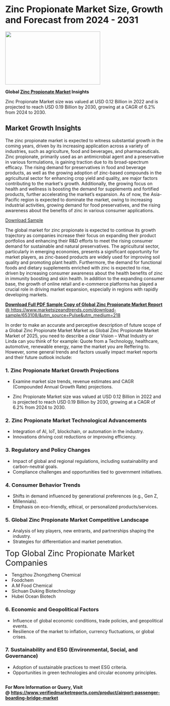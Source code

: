 <H1>Zinc Propionate Market Size, Growth and Forecast from 2024 - 2031</H1><img class="aligncenter size-medium wp-image-584254" src="https://thirdeyenews.in/wp-content/uploads/2024/09/Global-Market-Research-300x168.jpeg" alt="" width="300" height="168" /><p><strong>Global&nbsp;<a href="https://www.marketsizeandtrends.com/download-sample/653108/&amp;utm_source=Pulse&amp;utm_medium=218">Zinc Propionate Market</a> Insights</strong></p><p>Zinc Propionate Market size was valued at USD 0.12 Billion in 2022 and is projected to reach USD 0.19 Billion by 2030, growing at a CAGR of 6.2% from 2024 to 2030.</p><p><h2>Market Growth Insights</h2> <p>The zinc propionate market is expected to witness substantial growth in the coming years, driven by its increasing application across a variety of industries, such as agriculture, food and beverages, and pharmaceuticals. Zinc propionate, primarily used as an antimicrobial agent and a preservative in various formulations, is gaining traction due to its broad-spectrum efficacy. The rising demand for preservatives in food and beverage products, as well as the growing adoption of zinc-based compounds in the agricultural sector for enhancing crop yield and quality, are major factors contributing to the market's growth. Additionally, the growing focus on health and wellness is boosting the demand for supplements and fortified products, further accelerating the market’s expansion. As of now, the Asia-Pacific region is expected to dominate the market, owing to increasing industrial activities, growing demand for food preservatives, and the rising awareness about the benefits of zinc in various consumer applications.</p> <p><a href="sample-link.html">Download Sample</a></p> <p>The global market for zinc propionate is expected to continue its growth trajectory as companies increase their focus on expanding their product portfolios and enhancing their R&D efforts to meet the rising consumer demand for sustainable and natural preservatives. The agricultural sector, particularly in emerging economies, presents a significant opportunity for market players, as zinc-based products are widely used for improving soil quality and promoting plant health. Furthermore, the demand for functional foods and dietary supplements enriched with zinc is expected to rise, driven by increasing consumer awareness about the health benefits of zinc in immunity boosting and skin health. In addition to the expanding consumer base, the growth of online retail and e-commerce platforms has played a crucial role in driving market expansion, especially in regions with rapidly developing markets.</p> <p><a href="more-info-link.html"></p><p><span class=""><strong>Download Full PDF Sample Copy of Global Zinc Propionate Market Report</strong> @ <a href="https://www.marketsizeandtrends.com/download-sample/653108/&amp;utm_source=Pulse&amp;utm_medium=218" target="_blank">https://www.marketsizeandtrends.com/download-sample/653108/&amp;utm_source=Pulse&amp;utm_medium=218</a></span></p><p>In order to make an accurate and perceptive description of future scope of a Global&nbsp;Zinc Propionate Market Market as Global&nbsp;Zinc Propionate Market Market of 2025, you need to describe a clear Vision &ndash; What Industry or Linda can you think of for example: Quote from a Technology, healthcare, automotive, renewable energy, name the market you are Reffering to. However, some general trends and factors usually impact market reports and their future outlook include:</p><h3>1.&nbsp;<strong>Zinc Propionate Market Growth Projections</strong></h3><ul><li>Examine market size trends, revenue estimates and CAGR (Compounded Annual Growth Rate) projections.</li><li><p>Zinc Propionate Market size was valued at USD 0.12 Billion in 2022 and is projected to reach USD 0.19 Billion by 2030, growing at a CAGR of 6.2% from 2024 to 2030.</p></li></ul><h3>2.&nbsp;<strong>Zinc Propionate Market Technological Advancements</strong></h3><ul><li>Integration of AI, IoT, blockchain, or automation in the industry.</li><li>Innovations driving cost reductions or improving efficiency.</li></ul><h3>3.&nbsp;<strong>Regulatory and Policy Changes</strong></h3><ul><li>Impact of global and regional regulations, including sustainability and carbon-neutral goals.</li><li>Compliance challenges and opportunities tied to government initiatives.</li></ul><h3>4.&nbsp;<strong>Consumer Behavior Trends</strong></h3><ul><li>Shifts in demand influenced by generational preferences (e.g., Gen Z, Millennials).</li><li>Emphasis on eco-friendly, ethical, or personalized products/services.</li></ul><h3>5.&nbsp;<strong>Global Zinc Propionate Market Competitive Landscape</strong></h3><ul><li>Analysis of key players, new entrants, and partnerships shaping the industry.</li><li>Strategies for differentiation and market penetration.</li></ul><p data-pm-slice="1 1 []"><span style="color: inherit; font-family: inherit; font-size: 25px;">Top Global Zinc Propionate Market Companies</span></p><div class="" data-test-id=""><p><li>Tengzhou Zhongzheng Chemical</li><li> Foodchem</li><li> A.M Food Chemical</li><li> Sichuan Duking Biotechnology</li><li> Hubei Ocean Biotech</li></p></div><h3>6.&nbsp;<strong>Economic and Geopolitical Factors</strong></h3><ul><li>Influence of global economic conditions, trade policies, and geopolitical events.</li><li>Resilience of the market to inflation, currency fluctuations, or global crises.</li></ul><h3>7.&nbsp;<strong>Sustainability and ESG (Environmental, Social, and Governance)</strong></h3><ul><li>Adoption of sustainable practices to meet ESG criteria.</li><li>Opportunities in green technologies and circular economy principles.</li></ul><h2><strong style="font-size: 14px;">For More Information or Query, Visit @&nbsp;</strong><a style="background-color: #ffffff; font-size: 14px;" href="https://www.marketsizeandtrends.com/report/zinc-propionate-market/" target="_blank">https://www.verifiedmarketreports.com/product/airport-passenger-boarding-bridge-market</a></h2>
